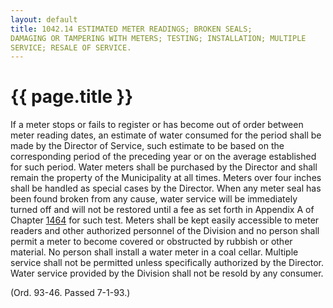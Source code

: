 ```yaml
---
layout: default 
title: 1042.14 ESTIMATED METER READINGS; BROKEN SEALS;
DAMAGING OR TAMPERING WITH METERS; TESTING; INSTALLATION; MULTIPLE
SERVICE; RESALE OF SERVICE.
---
```


{{ page.title }}
================

If a meter stops or fails to register or has become out of order between
meter reading dates, an estimate of water consumed for the period shall
be made by the Director of Service, such estimate to be based on the
corresponding period of the preceding year or on the average established
for such period. Water meters shall be purchased by the Director and
shall remain the property of the Municipality at all times. Meters over
four inches shall be handled as special cases by the Director. When any
meter seal has been found broken from any cause, water service will be
immediately turned off and will not be restored until a fee as set forth
in Appendix A of Chapter [1464](58d37b9c.html) for such test. Meters
shall be kept easily accessible to meter readers and other authorized
personnel of the Division and no person shall permit a meter to become
covered or obstructed by rubbish or other material. No person shall
install a water meter in a coal cellar. Multiple service shall not be
permitted unless specifically authorized by the Director. Water service
provided by the Division shall not be resold by any consumer.

(Ord. 93-46. Passed 7-1-93.)
